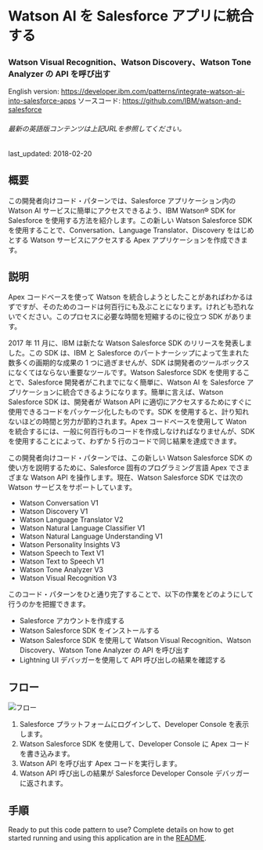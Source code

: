 # Watson AI を Salesforce アプリに統合する

### Watson Visual Recognition、Watson Discovery、Watson Tone Analyzer の API を呼び出す

English version: https://developer.ibm.com/patterns/integrate-watson-ai-into-salesforce-apps
  ソースコード: https://github.com/IBM/watson-and-salesforce

###### 最新の英語版コンテンツは上記URLを参照してください。
last_updated: 2018-02-20

 ## 概要

この開発者向けコード・パターンでは、Salesforce アプリケーション内の Watson AI サービスに簡単にアクセスできるよう、IBM Watson® SDK for Salesforce を使用する方法を紹介します。この新しい Watson Salesforce SDK を使用することで、Conversation、Language Translator、Discovery をはじめとする Watson サービスにアクセスする Apex アプリケーションを作成できます。

## 説明

Apex コードベースを使って Watson を統合しようとしたことがあればわかるはずですが、そのためのコードは何百行にも及ぶことになります。けれども恐れないでください。このプロセスに必要な時間を短縮するのに役立つ SDK があります。

2017 年 11 月に、IBM は新たな Watson Salesforce SDK のリリースを発表しました。この SDK は、IBM と Salesforce のパートナーシップによって生まれた数多くの画期的な成果の 1 つに過ぎませんが、SDK は開発者のツールボックスになくてはならない重要なツールです。Watson Salesforce SDK を使用することで、Salesforce 開発者がこれまでになく簡単に、Watson AI を Salesforce アプリケーションに統合できるようになります。簡単に言えば、Watson Salesforce SDK は、開発者が Watson API に適切にアクセスするためにすぐに使用できるコードをパッケージ化したものです。SDK を使用すると、計り知れないほどの時間と労力が節約されます。Apex コードベースを使用して Waton を統合するには、一般に何百行ものコードを作成しなければなりませんが、SDK を使用することによって、わずか 5 行のコードで同じ結果を達成できます。

この開発者向けコード・パターンでは、この新しい Watson Salesforce SDK の使い方を説明するために、Salesforce 固有のプログラミング言語 Apex でさまざまな Watson API を操作します。現在、Watson Salesforce SDK では次の Watson サービスをサポートしています。

* Watson Conversation V1
* Watson Discovery V1
* Watson Language Translator V2
* Watson Natural Language Classifier V1
* Watson Natural Language Understanding V1
* Watson Personality Insights V3
* Watson Speech to Text V1
* Watson Text to Speech V1
* Watson Tone Analyzer V3
* Watson Visual Recognition V3

このコード・パターンをひと通り完了することで、以下の作業をどのようにして行うのかを把握できます。

* Salesforce アカウントを作成する
* Watson Salesforce SDK をインストールする
* Watson Salesforce SDK を使用して Watson Visual Recognition、Watson Discovery、Watson Tone Analyzer の API を呼び出す
* Lightning UI デバッガーを使用して API 呼び出しの結果を確認する

## フロー

![フロー](../../images/integrating-watson-with-salesforce-apex-arch-flow-1.png)

1. Salesforce プラットフォームにログインして、Developer Console を表示します。
1. Watson Salesforce SDK を使用して、Developer Console に Apex コードを書き込みます。
1. Watson API を呼び出す Apex コードを実行します。
1. Watson API 呼び出しの結果が Salesforce Developer Console デバッガーに返されます。

## 手順

Ready to put this code pattern to use? Complete details on how to get started running and using this application are in the [README](https://github.com/IBM/watson-and-salesforce/blob/master/README.md).
